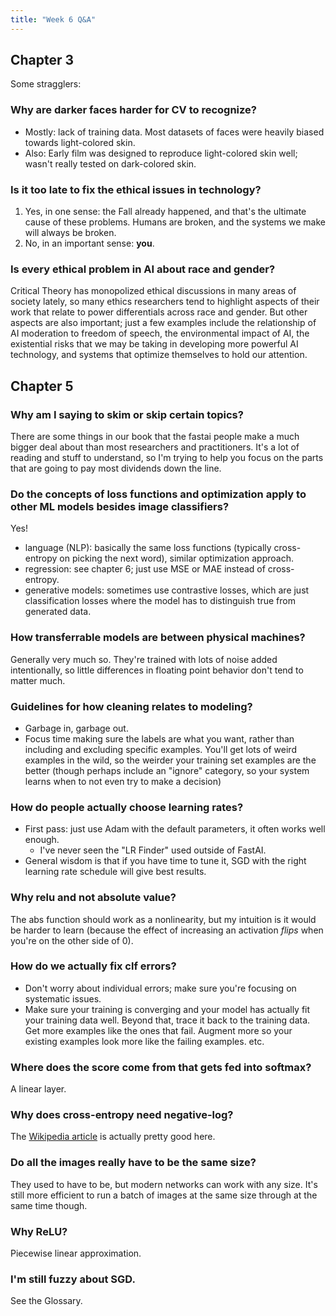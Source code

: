 ```yaml
---
title: "Week 6 Q&A"
---
```


## Chapter 3

Some stragglers:

### Why are darker faces harder for CV to recognize?

- Mostly: lack of training data. Most datasets of faces were heavily biased towards light-colored skin.
- Also: Early film was designed to reproduce light-colored skin well; wasn't really tested on dark-colored skin.

### Is it too late to fix the ethical issues in technology?

1. Yes, in one sense: the Fall already happened, and that's the ultimate cause of these problems. Humans are broken, and the systems we make will always be broken.
2. No, in an important sense: **you**.

### Is every ethical problem in AI about race and gender?

Critical Theory has monopolized ethical discussions in many areas of society lately, so many ethics researchers tend to highlight aspects of their work that relate to power differentials across race and gender. But other aspects are also important; just a few examples include the relationship of AI moderation to freedom of speech, the environmental impact of AI, the existential risks that we may be taking in developing more powerful AI technology, and systems that optimize themselves to hold our attention.

## Chapter 5

### Why am I saying to skim or skip certain topics?

There are some things in our book that the fastai people make a much bigger deal about than most researchers and practitioners. It's a lot of reading and stuff to understand, so I'm trying to help you focus on the parts that are going to pay most dividends down the line.

### Do the concepts of loss functions and optimization apply to other ML models besides image classifiers?

Yes!

- language (NLP): basically the same loss functions (typically cross-entropy on picking the next word), similar optimization approach.
- regression: see chapter 6; just use MSE or MAE instead of cross-entropy.
- generative models: sometimes use contrastive losses, which are just classification losses where the model has to distinguish true from generated data.

### How transferrable models are between physical machines?

Generally very much so. They're trained with lots of noise added intentionally, so little differences in floating point behavior don't tend to matter much.

### Guidelines for how cleaning relates to modeling?

- Garbage in, garbage out.
- Focus time making sure the labels are what you want, rather than including and excluding specific examples. You'll get lots of weird examples in the wild, so the weirder your training set examples are the better (though perhaps include an "ignore" category, so your system learns when to not even try to make a decision)

### How do people actually choose learning rates?

- First pass: just use Adam with the default parameters, it often works well enough.
  - I've never seen the "LR Finder" used outside of FastAI.
- General wisdom is that if you have time to tune it, SGD with the right learning rate schedule will give best results.

### Why relu and not absolute value?

The abs function should work as a nonlinearity, but my intuition is it would be harder to learn (because the effect of increasing an activation *flips* when you're on the other side of 0).

### How do we actually fix clf errors?

- Don't worry about individual errors; make sure you're focusing on systematic issues.
- Make sure your training is converging and your model has actually fit your training data well. Beyond that, trace it back to the training data. Get more examples like the ones that fail. Augment more so your existing examples look more like the failing examples. etc.

### Where does the score come from that gets fed into softmax?

A linear layer.

### Why does cross-entropy need negative-log?

The [Wikipedia article](https://en.wikipedia.org/wiki/Cross_entropy) is actually pretty good here.

### Do all the images really have to be the same size?

They used to have to be, but modern networks can work with any size. It's still more efficient to run a batch of images at the same size through at the same time though.

### Why ReLU?

Piecewise linear approximation.

### I'm still fuzzy about SGD.

See the Glossary.
